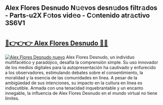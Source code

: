 ## Alex Flores Desnudo N𝚞𝚎vos desn𝚞dos filtr𝚊dos - Parts-u2X F𝚘tos vid𝚎o - C𝚘ntenido atr𝚊ctivo 3S6V1

# <h2><a href="http://mb0igud.tromn.icu/?c=Alex+Flores+Desnudo">🔗👉👉👉 Alex Flores Desnudo 🔗🔗</a></h2>

[![Alex Flores Desnudo nuevo](https://i.imgur.com/pEAQMta.gif)](http://mb0igud.tromn.icu/?c=Alex+Flores+Desnudo)
Alex Flores Desnudo, un individuo multifacético y paradójico, desafía la comprensión simple. Su uso innovador de los medios digitales para la autopresentación ha cautivado y enfurecido a los observadores, estimulando debates sobre el consentimiento, la moralidad y la esencia de las comunidades en línea. A pesar de la ambigüedad de sus intenciones, su impacto en la cultura en línea es indiscutible. Armada con una tenacidad inquebrantable y un encanto innegable, la influencia de Alex Flores Desnudo en el mundo virtual no tiene límites.
